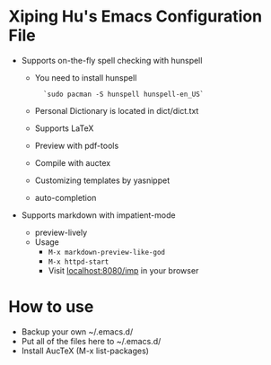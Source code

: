 # Xiping Hu's Emacs Configuration File

* Supports on-the-fly spell checking with hunspell

	* You need to install hunspell

			`sudo pacman -S hunspell hunspell-en_US`

	* Personal Dictionary is located in dict/dict.txt
	* Supports LaTeX
  
  * Preview with pdf-tools
  * Compile with auctex
  * Customizing templates by yasnippet
  * auto-completion

* Supports markdown with impatient-mode
  
  * preview-lively
  * Usage
    * `M-x markdown-preview-like-god`
	* `M-x httpd-start`
	* Visit [localhost:8080/imp](localhost:8080/imp) in your browser

# How to use

* Backup your own ~/.emacs.d/
* Put all of the files here to ~/.emacs.d/
* Install AucTeX (M-x list-packages)


